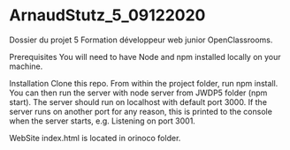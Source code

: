 # ArnaudStutz_5_09122020
Dossier du projet 5 Formation développeur web junior OpenClassrooms.

Prerequisites
You will need to have Node and npm installed locally on your machine.

Installation
Clone this repo. From within the project folder, run npm install. You can then run the server with node server from JWDP5 folder (npm start). The server should run on localhost with default port 3000. If the server runs on another port for any reason, this is printed to the console when the server starts, e.g. Listening on port 3001.

WebSite
index.html is located in orinoco folder.

